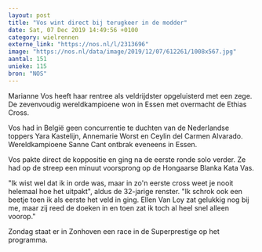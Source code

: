 ```yaml
---
layout: post
title: "Vos wint direct bij terugkeer in de modder"
date: Sat, 07 Dec 2019 14:49:56 +0100
category: wielrennen
externe_link: "https://nos.nl/l/2313696"
image: "https://nos.nl/data/image/2019/12/07/612261/1008x567.jpg"
aantal: 151
unieke: 115
bron: "NOS"
---
```


<p>Marianne Vos heeft haar rentree als veldrijdster opgeluisterd met een zege. De zevenvoudig wereldkampioene won in Essen met overmacht de Ethias Cross.</p>
<p>Vos had in België geen concurrentie te duchten van de Nederlandse toppers Yara Kastelijn, Annemarie Worst en Ceylin del Carmen Alvarado. Wereldkampioene Sanne Cant ontbrak eveneens in Essen.</p>
<p>Vos pakte direct de koppositie en ging na de eerste ronde solo verder. Ze had op de streep een minuut voorsprong op de Hongaarse Blanka Kata Vas.</p>
<p>"Ik wist wel dat ik in orde was, maar in zo'n eerste cross weet je nooit helemaal hoe het uitpakt", aldus de 32-jarige renster. "Ik schrok ook een beetje toen ik als eerste het veld in ging. Ellen Van Loy zat gelukkig nog bij me, maar zij reed de doeken in en toen zat ik toch al heel snel alleen voorop."</p>
<p>Zondag staat er in Zonhoven een race in de Superprestige op het programma.</p>
